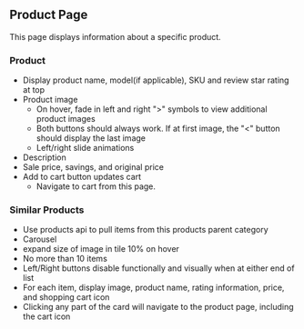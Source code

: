 ## Product Page
This page displays information about a specific product.

### Product
* Display product name, model(if applicable), SKU and review star rating at top
* Product image
  * On hover, fade in left and right ">" symbols to view additional product images
  * Both buttons should always work.  If at first image, the "<" button should display the last image
  * Left/right slide animations
* Description
* Sale price, savings, and original price
* Add to cart button updates cart
  * Navigate to cart from this page.

### Similar Products
 * Use products api to pull items from this products parent category
 * Carousel
 * expand size of image in tile 10% on hover
 * No more than 10 items
 * Left/Right buttons disable functionally and visually when at either end of list
 * For each item, display image, product name, rating information, price, and shopping cart icon
 * Clicking any part of the card will navigate to the product page, including the cart icon
